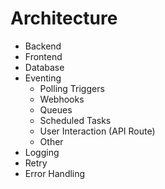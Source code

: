 # Architecture

* Backend
* Frontend
* Database
* Eventing
  * Polling Triggers
  * Webhooks
  * Queues
  * Scheduled Tasks
  * User Interaction (API Route)
  * Other
* Logging
* Retry
* Error Handling
